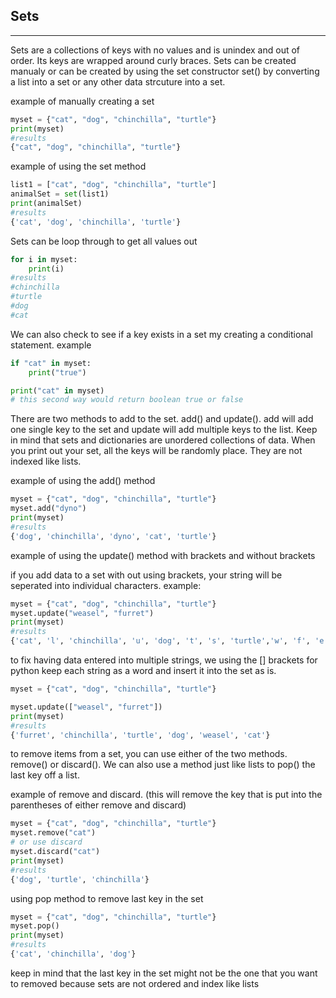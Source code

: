 ## Sets
___

Sets are a collections of keys with no values and is unindex and out of order. Its keys are wrapped around curly braces. Sets can be created manualy or can be created by using the set constructor set() by converting a list into a set or any other data strcuture into a set. 

example of manually creating a set
```python
myset = {"cat", "dog", "chinchilla", "turtle"}
print(myset)
#results
{"cat", "dog", "chinchilla", "turtle"}
```

example of using the set method

```python
list1 = ["cat", "dog", "chinchilla", "turtle"]
animalSet = set(list1)
print(animalSet)
#results
{'cat', 'dog', 'chinchilla', 'turtle'}
```

Sets can be loop through to get all values out
```python
for i in myset:
    print(i)
#results
#chinchilla
#turtle
#dog
#cat

```
We can also check to see if a key exists in a set my creating a conditional statement.
example
```python
if "cat" in myset:
    print("true")

print("cat" in myset)
# this second way would return boolean true or false
```

There are two methods to add to the set. add() and update(). add will add one single key to the set and update will add multiple keys to the list. Keep in mind that sets and dictionaries are unordered collections of data. When you print out your set, all the keys will be randomly place. They are not indexed like lists.

example of using the add() method
```python
myset = {"cat", "dog", "chinchilla", "turtle"}
myset.add("dyno")
print(myset)
#results
{'dog', 'chinchilla', 'dyno', 'cat', 'turtle'}
```

example of using the update() method with brackets and without brackets

if you add data to a set with out using brackets, your string will be seperated into individual characters.
example:
```python
myset = {"cat", "dog", "chinchilla", "turtle"}
myset.update("weasel", "furret")
print(myset)
#results
{'cat', 'l', 'chinchilla', 'u', 'dog', 't', 's', 'turtle','w', 'f', 'e', 'a', 'r'}
```

to fix having data entered into multiple strings, we using the [] brackets for python keep each string as a word and insert it into the set as is.

```python
myset = {"cat", "dog", "chinchilla", "turtle"}

myset.update(["weasel", "furret"])
print(myset)
#results
{'furret', 'chinchilla', 'turtle', 'dog', 'weasel', 'cat'}
```

to remove items from a set, you can use either of the two methods. remove() or discard(). We can also use a method just like lists to pop() the last key off a list.

example of remove and discard. (this will remove the key that is put into the parentheses of either remove and discard)

```python
myset = {"cat", "dog", "chinchilla", "turtle"}
myset.remove("cat")
# or use discard
myset.discard("cat")
print(myset)
#results
{'dog', 'turtle', 'chinchilla'}
```

using pop method to remove last key in the set
```python
myset = {"cat", "dog", "chinchilla", "turtle"}
myset.pop()
print(myset)
#results
{'cat', 'chinchilla', 'dog'}
```

keep in mind that the last key in the set might not be the one that you want to removed because sets are not ordered and index like lists
